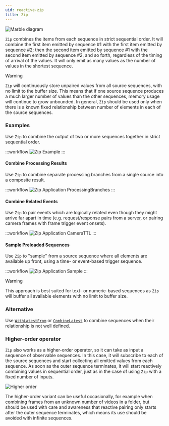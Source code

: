 ```yaml
---
uid: reactive-zip
title: Zip
---
```


![Marble diagram](~/images/reactive-zip.svg)

`Zip` combines the items from each sequence in strict sequential order. It will combine the first item emitted by sequence #1 with the first item emitted by sequence #2; then the second item emitted by sequence #1 with the second item emitted by sequence #2, and so forth, regardless of the timing of arrival of the values. It will only emit as many values as the number of values in the shortest sequence.

> [!Warning]
> `Zip` will continuously store unpaired values from all source sequences, with no limit to the buffer size. This means that if one source sequence produces a much larger number of values than the other sequences, memory usage will continue to grow unbounded. In general, `Zip` should be used only when there is a known fixed relationship between number of elements in each of the source sequences.

### Examples

Use `Zip` to combine the output of two or more sequences together in strict sequential order.

:::workflow
![Zip Example](../workflows/reactive-zip-example.bonsai)
:::

#### Combine Processing Results

Use `Zip` to combine separate processing branches from a single source into a composite result.

:::workflow
![Zip Application ProcessingBranches](../workflows/reactive-zip-application-processingbranches.bonsai)
:::

#### Combine Related Events

Use `Zip` to pair events which are logically related even though they might arrive far apart in time (e.g. request/response pairs from a server, or pairing camera frames with frame trigger event onsets).

:::workflow
![Zip Application CameraTTL](../workflows/reactive-zip-application-cameraTTL.bonsai)
:::

#### Sample Preloaded Sequences

Use `Zip` to "sample" from a source sequence where all elements are available up front, using a time- or event-based trigger sequence.

:::workflow
![Zip Application Sample](../workflows/reactive-zip-application-sample.bonsai)
:::

> [!Warning]
> This approach is best suited for text- or numeric-based sequences as `Zip` will buffer all available elements with no limit to buffer size.

### Alternative

Use [`WithLatestFrom`](xref:Bonsai.Reactive.WithLatestFrom) or [`CombineLatest`](xref:Bonsai.Reactive.CombineLatest) to combine sequences when their relationship is not well defined.

### Higher-order operator

`Zip` also works as a higher-order operator, so it can take as input a sequence of observable sequences. In this case, it will subscribe to each of the source sequences and start collecting all emitted values from each sequence. As soon as the outer sequence terminates, it will start reactively combining values in sequential order, just as in the case of using `Zip` with a fixed number of inputs. 

![Higher order](~/images/reactive-zipwindow.svg)

The higher-order variant can be useful occasionally, for example when combining frames from an unknown number of videos in a folder, but should be used with care and awareness that reactive pairing only starts after the outer sequence terminates, which means its use should be avoided with infinite sequences.